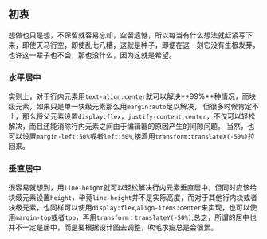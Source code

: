 ## 初衷

想做也只是想，不保留就容易忘却，空留遗憾，所以每当有什么想法就赶紧写下来，即使天马行空，即使乱七八糟，这就是种子，即便在这一刻它没有生根发芽，也许这一辈子也不会，那也没什么，因为这就是希望。


### 水平居中
实则上，对于行内元素用`text-align:center`就可以解决**99%**种情况，而块级元素，如果只是单一块级元素那么用`margin:auto`足以解决，
但很多时候肯定不止，那么将父元素设置`display:flex`，`justify-content:center`，不仅可以轻松解决，而且还能消除行内元素之间由于编辑器的原因产生的间隙问题。
当然，也可以设置`margin-left:50%`或者`left:50%`,接着用`transform:translateX(-50%)`拉回来。


### 垂直居中
很容易就想到，用`line-height`就可以轻松解决行内元素垂直居中，但同时应该给块级元素设置`height`，毕竟`line-height`并不是实际高度，而对于其他行内块或者块级元素，也同样可以使用`display:flex`,`align-items:center`来实现，也可以使用`margin-top`或者`top`，再用`transform：translateY(-50%)`,总之，所谓的居中也并不一定是居中，而是要根据设计图去调整，吹毛求疵总是会很累。
